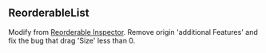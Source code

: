 ## ReorderableList

Modify from [Reorderable Inspector](https://github.com/SubjectNerd-Unity/ReorderableInspector). Remove origin 'additional Features' and fix the bug that drag 'Size' less than 0.